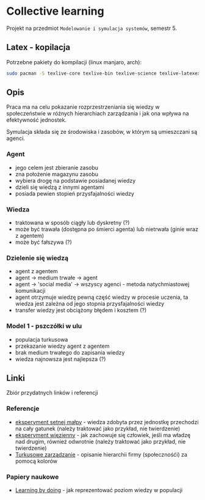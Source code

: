 # Collective learning

Projekt na przedmiot `Modelowanie i symulacja systemów`, semestr 5.

## Latex - kopilacja

Potrzebne pakiety do kompilacji (linux manjaro, arch):

```bash
sudo pacman -S texlive-core texlive-bin texlive-science texlive-latexextra
```

## Opis

Praca ma na celu pokazanie rozprzestrzeniania się wiedzy w społeczeństwie w
różnych hierarchiach zarządzania i jak ona wpływa na efektywność jednostek.

Symulacja składa się ze środowiska i zasobów, w którym są umieszczani są agenci.

### Agent

-   jego celem jest zbieranie zasobu
-   zna położenie magazynu zasobu
-   wybiera drogę na podstawie posiadanej wiedzy
-   dzieli się wiedzą z innymi agentami
-   posiada pewien stopień przysfajalności wiedzy

### Wiedza

-   traktowana w sposób ciągły lub dyskretny (?)
-   może być trawała (dostępna po śmierci agenta) lub nietrwała (ginie wraz z agentem)
-   może być fałszywa (?)

### Dzielenie się wiedzą

-   agent z agentem
-   agent -> medium trwałe -> agent
-   agent -> 'social media' -> wszyscy agenci - metoda natychmiastowej komunikacji
-   agent otrzymuje wiedzę pewną część wiedzy w procesie uczenia, ta wiedza jest
    zależna od jego stopnia przysfajalności wiedzy
-   transfer wiedzy jest obciążony błędem i kosztem (?)

### Model 1 - pszczółki w ulu

-   populacja turkusowa
-   przekazanie wiedzy agent z agentem
-   brak medium trwałego do zapisania wiedzy
-   wiedza najnowsza jest najlepsza (?)

## Linki

Zbiór przydatnych linków i referencji

### Referencje

-   [eksperyment setnej małpy](https://www.odkrywamyzakryte.com/efekt-setnej-malpy) - wiedza zdobyta
    przez jednostkę przechodzi na cały gatunek (należy traktować jako przykład,
    nie twierdzenie)
-   [eksperyment więzienny](https://pl.wikipedia.org/wiki/Eksperyment_wi%C4%99zienny) - jak
    zachowuje się człowiek, jeśli ma władzę nad drugim, również odwrotnie
    (należy traktować jako przykład, nie twierdzenie)
-   [Turkusowe zarządzanie](http://nagrajbiznes.tv/jakim-kolorem-jestes-frederic-laloux-i-barwy-organizacji/) -
    opisanie hierarchii firmy (społecznośći) za pomocą kolorów

### Papiery naukowe

-   [Learning by doing](https://www.sciencedirect.com/science/article/pii/S1474667015376382) -
    jak reprezentować poziom wiedzy w populacji
